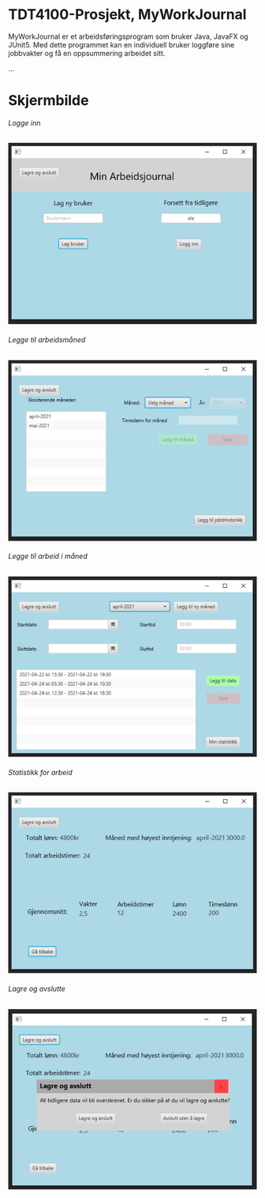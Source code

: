 # TDT4100-Prosjekt, MyWorkJournal

MyWorkJournal er et arbeidsføringsprogram som bruker Java, JavaFX og JUnit5. Med dette programmet kan en individuell bruker loggføre sine jobbvakter og få en oppsummering arbeidet sitt.

...

# Skjermbilde
###### Logge inn
![Screenshot](skjermbilde/login.PNG)

###### Legge til arbeidsmåned
![Screenshot](skjermbilde/leggtilmnd.PNG)

###### Legge til arbeid i måned
![Screenshot](skjermbilde/leggtilarbeid.PNG)

###### Statistikk for arbeid
![Screenshot](skjermbilde/minestats.PNG)

###### Lagre og avslutte
![Screenshot](skjermbilde/avslutt.PNG)

